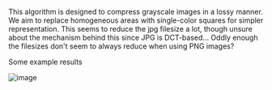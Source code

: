 This algorithm is designed to compress grayscale images in a lossy manner. We aim to replace homogeneous areas with single-color squares for simpler representation. This seems to reduce the jpg filesize a lot, though unsure about the mechanism behind this since JPG is DCT-based...
Oddly enough the filesizes don't seem to always reduce when using PNG images?

Some example results

![image](https://github.com/JoelEnwald/ImageCompressor/assets/6623412/18ca5799-617e-4015-a266-2099d25ef6e5)
